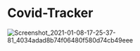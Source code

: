 # Covid-Tracker
![Screenshot_2021-01-08-17-25-37-81_4034adad8b74f06480f580d74cb49eee](https://user-images.githubusercontent.com/48766677/104014156-946eb080-51d8-11eb-80cd-e83a2e0f8a0d.jpg)
